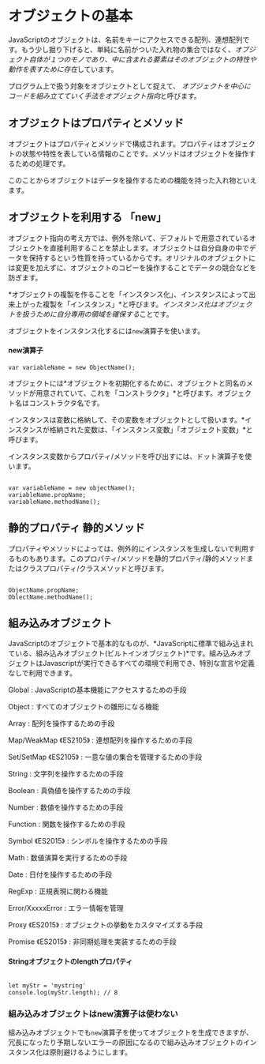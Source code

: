 # オブジェクトの基本

JavaScriptのオブジェクトは、名前をキーにアクセスできる配列、連想配列です。もう少し掘り下げると、単純に名前がついた入れ物の集合ではなく、*オブジェクト自体が１つのモノであり、中に含まれる要素はそのオブジェクトの特性や動作を表すために存在*しています。

プログラム上で扱う対象をオブジェクトとして捉えて、 *オブジェクトを中心にコードを組み立てていく手法をオブジェクト指向*と呼びます。





## オブジェクトはプロパティとメソッド

オブジェクトはプロパティとメソッドで構成されます。プロパティはオブジェクトの状態や特性を表している情報のことです。メソッドはオブジェクトを操作するための処理です。

このことからオブジェクトはデータを操作するための機能を持った入れ物といえます。




## オブジェクトを利用する 「new」

オブジェクト指向の考え方では、例外を除いて、デフォルトで用意されているオブジェクトを直接利用することを禁止します。オブジェクトは自分自身の中でデータを保持するという性質を持っているからです。オリジナルのオブジェクトには変更を加えずに、オブジェクトのコピーを操作することでデータの競合などを防ぎます。

*オブジェクトの複製を作ることを「インスタンス化」、インスタンスによって出来上がった複製を「インスタンス」*と呼びます。*インスタンス化はオブジェクトを扱うために自分専用の領域を確保する*ことです。

オブジェクトをインスタンス化するには`new`演算子を使います。


#### new演算子

```
var variableName = new ObjectName();
```

オブジェクトには*オブジェクトを初期化するために、オブジェクトと同名のメソッドが用意されていて、これを「コンストラクタ」*と呼びます。オブジェクト名はコンストラクタ名です。

インスタンスは変数に格納して、その変数をオブジェクトとして扱います。*インスタンスが格納された変数は、「インスタンス変数」「オブジェクト変数」*と呼びます。

インスタンス変数からプロパティ/メソッドを呼び出すには、ドット演算子を使います。

```

var variableName = new objectName();
variableName.propName;
variableName.methodName();

```




## 静的プロパティ 静的メソッド

プロパティやメソッドによっては、例外的にインスタンスを生成しないで利用するものもあります。このプロパティ/メソッドを静的プロパティ/静的メソッドまたはクラスプロパティ/クラスメソッドと呼びます。

```

ObjectName.propName;
OblectName.methodName();

```




## 組み込みオブジェクト

JavaScriptのオブジェクトで基本的なものが、*JavaScriptに標準で組み込まれている、組み込みオブジェクト(ビルトインオブジェクト)*です。組み込みオブジェクトはJavascriptが実行できるすべての環境で利用でき、特別な宣言や定義なしで利用できます。

Global
: JavaScriptの基本機能にアクセスするための手段

Object
: すべてのオブジェクトの雛形になる機能

Array
: 配列を操作するための手段

Map/WeakMap 《ES2105》
: 連想配列を操作するための手段

Set/SetMap 《ES2105》
: 一意な値の集合を管理するための手段

String
: 文字列を操作するための手段

Boolean
: 真偽値を操作するための手段

Number
: 数値を操作するための手段

Function
: 関数を操作するための手段

Symbol 《ES2015》
: シンボルを操作するための手段

Math
: 数値演算を実行するための手段

Date
: 日付を操作するための手段

RegExp
: 正規表現に関わる機能

Error/XxxxxError
: エラー情報を管理

Proxy 《ES2015》
: オブジェクトの挙動をカスタマイズする手段

Promise 《ES2015》
: 非同期処理を実装するための手段


#### Stringオブジェクトのlengthプロパティ

```

let myStr = 'mystring'
console.log(myStr.length); // 8

```



### 組み込みオブジェクトはnew演算子は使わない

組み込みオブジェクトでも`new`演算子を使ってオブジェクトを生成できますが、冗長になったり予期しないエラーの原因になるので組み込みオブジェクトのインスタンス化は原則避けるようにします。




























